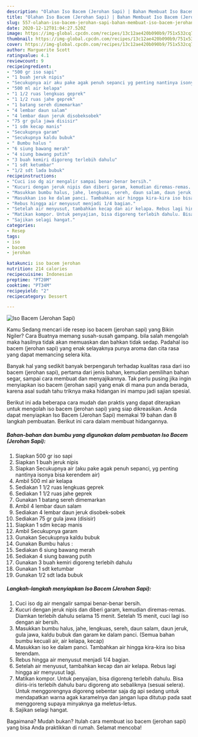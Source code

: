 ```yaml
---
description: "Olahan Iso Bacem (Jerohan Sapi) | Bahan Membuat Iso Bacem (Jerohan Sapi) Yang Lezat Sekali"
title: "Olahan Iso Bacem (Jerohan Sapi) | Bahan Membuat Iso Bacem (Jerohan Sapi) Yang Lezat Sekali"
slug: 557-olahan-iso-bacem-jerohan-sapi-bahan-membuat-iso-bacem-jerohan-sapi-yang-lezat-sekali
date: 2020-12-12T01:04:27.520Z
image: https://img-global.cpcdn.com/recipes/13c12ae420b090b9/751x532cq70/iso-bacem-jerohan-sapi-foto-resep-utama.jpg
thumbnail: https://img-global.cpcdn.com/recipes/13c12ae420b090b9/751x532cq70/iso-bacem-jerohan-sapi-foto-resep-utama.jpg
cover: https://img-global.cpcdn.com/recipes/13c12ae420b090b9/751x532cq70/iso-bacem-jerohan-sapi-foto-resep-utama.jpg
author: Marguerite Scott
ratingvalue: 4.1
reviewcount: 9
recipeingredient:
- "500 gr iso sapi"
- "1 buah jeruk nipis"
- "Secukupnya air aku pake agak penuh sepanci yg penting nantinya isonya bisa kerendem air"
- "500 ml air kelapa"
- "1 1/2 ruas lengkuas geprek"
- "1 1/2 ruas jahe geprek"
- "1 batang sereh dimemarkan"
- "4 lembar daun salam"
- "4 lembar daun jeruk disobeksobek"
- "75 gr gula jawa disisir"
- "1 sdm kecap manis"
- "Secukupnya garam"
- "Secukupnya kaldu bubuk"
- " Bumbu halus "
- "6 siung bawang merah"
- "4 siung bawang putih"
- "3 buah kemiri digoreng terlebih dahulu"
- "1 sdt ketumbar"
- "1/2 sdt lada bubuk"
recipeinstructions:
- "Cuci iso dg air mengalir sampai benar-benar bersih."
- "Kucuri dengan jeruk nipis dan diberi garam, kemudian diremas-remas. Diamkan terlebih dahulu selama 15 menit. Setelah 15 menit, cuci lagi iso dengan air bersih."
- "Masukkan bumbu halus, jahe, lengkuas, sereh, daun salam, daun jeruk, gula jawa, kaldu bubuk dan garam ke dalam panci. (Semua bahan bumbu kecuali air, air kelapa, kecap)"
- "Masukkan iso ke dalam panci. Tambahkan air hingga kira-kira iso bisa terendam."
- "Rebus hingga air menyusut menjadi 1/4 bagian."
- "Setelah air menyusut, tambahkan kecap dan air kelapa. Rebus lagi hingga air menyusut lagi."
- "Matikan kompor. Untuk penyajian, bisa digoreng terlebih dahulu. Bisa diiris-iris terlebih dahulu baru digoreng ato sebaliknya (sesuai selera). Untuk menggorengnya digoreng sebentar saja dg api sedang untuk mendapatkan warna agak karamelnya dan jangan lupa ditutup pada saat menggoreng supaya minyaknya ga meletus-letus."
- "Sajikan selagi hangat."
categories:
- Resep
tags:
- iso
- bacem
- jerohan

katakunci: iso bacem jerohan 
nutrition: 214 calories
recipecuisine: Indonesian
preptime: "PT20M"
cooktime: "PT34M"
recipeyield: "2"
recipecategory: Dessert

---
```



![Iso Bacem (Jerohan Sapi)](https://img-global.cpcdn.com/recipes/13c12ae420b090b9/751x532cq70/iso-bacem-jerohan-sapi-foto-resep-utama.jpg)

Kamu Sedang mencari ide resep iso bacem (jerohan sapi) yang Bikin Ngiler? Cara Buatnya memang susah-susah gampang. bila salah mengolah maka hasilnya tidak akan memuaskan dan bahkan tidak sedap. Padahal iso bacem (jerohan sapi) yang enak selayaknya punya aroma dan cita rasa yang dapat memancing selera kita.

Banyak hal yang sedikit banyak berpengaruh terhadap kualitas rasa dari iso bacem (jerohan sapi), pertama dari jenis bahan, kemudian pemilihan bahan segar, sampai cara membuat dan menyajikannya. Tak perlu pusing jika ingin menyiapkan iso bacem (jerohan sapi) yang enak di mana pun anda berada, karena asal sudah tahu triknya maka hidangan ini mampu jadi sajian spesial.




Berikut ini ada beberapa cara mudah dan praktis yang dapat diterapkan untuk mengolah iso bacem (jerohan sapi) yang siap dikreasikan. Anda dapat menyiapkan Iso Bacem (Jerohan Sapi) memakai 19 bahan dan 8 langkah pembuatan. Berikut ini cara dalam membuat hidangannya.

<!--inarticleads1-->

##### Bahan-bahan dan bumbu yang digunakan dalam pembuatan Iso Bacem (Jerohan Sapi):

1. Siapkan 500 gr iso sapi
1. Siapkan 1 buah jeruk nipis
1. Siapkan Secukupnya air (aku pake agak penuh sepanci, yg penting nantinya isonya bisa kerendem air)
1. Ambil 500 ml air kelapa
1. Sediakan 1 1/2 ruas lengkuas geprek
1. Sediakan 1 1/2 ruas jahe geprek
1. Gunakan 1 batang sereh dimemarkan
1. Ambil 4 lembar daun salam
1. Sediakan 4 lembar daun jeruk disobek-sobek
1. Sediakan 75 gr gula jawa (disisir)
1. Siapkan 1 sdm kecap manis
1. Ambil Secukupnya garam
1. Gunakan Secukupnya kaldu bubuk
1. Gunakan  Bumbu halus :
1. Sediakan 6 siung bawang merah
1. Sediakan 4 siung bawang putih
1. Gunakan 3 buah kemiri digoreng terlebih dahulu
1. Gunakan 1 sdt ketumbar
1. Gunakan 1/2 sdt lada bubuk




<!--inarticleads2-->

##### Langkah-langkah menyiapkan Iso Bacem (Jerohan Sapi):

1. Cuci iso dg air mengalir sampai benar-benar bersih.
1. Kucuri dengan jeruk nipis dan diberi garam, kemudian diremas-remas. Diamkan terlebih dahulu selama 15 menit. Setelah 15 menit, cuci lagi iso dengan air bersih.
1. Masukkan bumbu halus, jahe, lengkuas, sereh, daun salam, daun jeruk, gula jawa, kaldu bubuk dan garam ke dalam panci. (Semua bahan bumbu kecuali air, air kelapa, kecap)
1. Masukkan iso ke dalam panci. Tambahkan air hingga kira-kira iso bisa terendam.
1. Rebus hingga air menyusut menjadi 1/4 bagian.
1. Setelah air menyusut, tambahkan kecap dan air kelapa. Rebus lagi hingga air menyusut lagi.
1. Matikan kompor. Untuk penyajian, bisa digoreng terlebih dahulu. Bisa diiris-iris terlebih dahulu baru digoreng ato sebaliknya (sesuai selera). Untuk menggorengnya digoreng sebentar saja dg api sedang untuk mendapatkan warna agak karamelnya dan jangan lupa ditutup pada saat menggoreng supaya minyaknya ga meletus-letus.
1. Sajikan selagi hangat.




Bagaimana? Mudah bukan? Itulah cara membuat iso bacem (jerohan sapi) yang bisa Anda praktikkan di rumah. Selamat mencoba!
